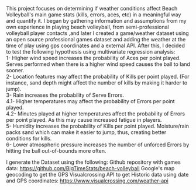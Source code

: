 This project focuses on determining if weather conditions affect Beach Volleyball's main game stats (kills, errors, aces, etc) in a meaningful way and quantify it. I began by gathering information and assumptions from my own experience in playing beach volleyball, from semi-professional volleyball player contacts ,and later I created a game/weather dataset using an open source professional games dataset and adding the weather at the time of play using gps coordinates and a external API.  After this, I decided to test the following hypothesis using multivariate regression analysis: <br>
1-    Higher wind speed increases the probability of Aces per point played. Serves performed when there is a higher wind speed causes the ball to land sooner. <br>
2-    Location features may affect the probability of Kills per point played. (For instance, sand depth might affect the number of kills by making it harder to jump). <br>
3-    Rain increases the probability of Serve Errors. <br>
4.1-  Higher temperatures may affect the probability of Errors per point played. <br>
4.2-  Minutes played at higher temperatures affect the probability of Errors per point played. As this may cause increased fatigue in players. <br>
5-    Humidity increases the probability of Kills per point played. Moisture/rain packs sand which can make it easier to jump, thus, creating better conditions for kills. <br>
6-    Lower atmospheric pressure increases the number of unforced Errors by hitting the ball out-of-bounds more often.



I generate the Dataset using the following:
Github repository with games data: https://github.com/BigTimeStats/beach-volleyball
Google's map geocoding to get the GPS
Visualcrossing API to get Historic data using date and GPS coordinates: https://www.visualcrossing.com/weather-api
